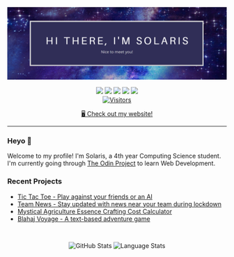 <img src="https://github.com/AnimatorOfSouls/AnimatorOfSouls/blob/main/GitHub%20Banner.png" alt="GitHub README Banner">

<p align="center">
  <a href="https://www.linkedin.com/in/solaris-li-48237b199/"><img src="https://img.shields.io/badge/linkedin-%230077B5.svg?&style=for-the-badge&logo=linkedin&logoColor=white" height=25></a>
  <a href="https://ko-fi.com/animatorofsouls"><img src="https://img.shields.io/badge/Ko--fi-F16061?style=for-the-badge&logo=ko-fi&logoColor=white" height=25></a>
  <a href="https://www.instagram.com/animatorofsouls/"><img src="https://img.shields.io/badge/instagram-%23E4405F.svg?&style=for-the-badge&logo=instagram&logoColor=white" height=25></a>
  <a href="https://www.youtube.com/channel/UCxngNAZzSpYnb5527YyGYPQ"><img src="https://img.shields.io/badge/YouTube-FF0000?style=for-the-badge&logo=youtube&logoColor=white" height=25></a>
  <a href="mailto:project.ocearia@gmail.com"><img src="https://img.shields.io/badge/Gmail-FF0000?style=for-the-badge&logo=gmail&logoColor=white" height=25></a>
  
  <br>
  <a href="https://visitor-badge.laobi.icu/badge?page_id=animatorofsouls.visitor-badge&title=Visits"><img src="https://visitor-badge.laobi.icu/badge?page_id=animatorofsouls.visitor-badge&title=Visitors&color=purple" align="center" alt="Visitors"></a> 
  
  <br>
  <a href="https://solarisli.dev/"><p align="center">🖥️ Check out my website!</p></a>
</p>

<hr>

<h3>Heyo 👋</h3>
<p>
  Welcome to my profile! I'm Solaris, a 4th year Computing Science student. I'm currently going through 
  <a href="https://www.theodinproject.com/">The Odin Project</a>
   to learn Web Development.
</p>

<h3>Recent Projects</h3>
<ul>
  <li><a href="https://github.com/AnimatorOfSouls/odin-tic-tac-toe">Tic Tac Toe - Play against your friends or an AI</a></li>
  <li><a href="https://github.com/AnimatorOfSouls/Team-News">Team News - Stay updated with news near your team during lockdown</a></li>
  <li><a href="https://github.com/AnimatorOfSouls/Inferium-Calculator">Mystical Agriculture Essence Crafting Cost Calculator</a></li>
  <li><a href="https://github.com/AnimatorOfSouls/Blahaj-Voyage">Blahaj Voyage - A text-based adventure game</a></li>
</ul>

<br>
<p align="center">
  <img src="https://github-readme-stats.vercel.app/api?username=animatorofsouls&theme=shades-of-purple" alt="GitHub Stats">
  <img src="https://github-readme-stats.vercel.app/api/top-langs/?username=animatorofsouls&layout=compact&theme=shades-of-purple" alt="Language Stats">     
</p>









